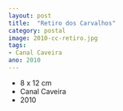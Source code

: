 ```yaml
---
layout: post
title:  "Retiro dos Carvalhos"
category: postal
image: 2010-cc-retiro.jpg
tags:
- Canal Caveira
ano: 2010
---
```


- 8 x 12 cm
- Canal Caveira
- 2010


